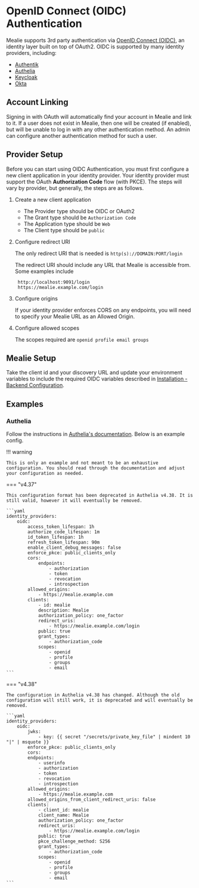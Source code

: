 # OpenID Connect (OIDC) Authentication

Mealie supports 3rd party authentication via [OpenID Connect (OIDC)](https://openid.net/connect/), an identity layer built on top of OAuth2. OIDC is supported by many identity providers, including:

- [Authentik](https://goauthentik.io/integrations/sources/oauth/#openid-connect)
- [Authelia](https://www.authelia.com/configuration/identity-providers/open-id-connect/)
- [Keycloak](https://www.keycloak.org/docs/latest/securing_apps/#_oidc)
- [Okta](https://www.okta.com/openid-connect/)

## Account Linking

Signing in with OAuth will automatically find your account in Mealie and link to it. If a user does not exist in Mealie, then one will be created (if enabled), but will be unable to log in with any other authentication method. An admin can configure another authentication method for such a user.

## Provider Setup

Before you can start using OIDC Authentication, you must first configure a new client application in your identity provider. Your identity provider must support the OAuth **Authorization Code** flow (with PKCE). The steps will vary by provider, but generally, the steps are as follows.

1. Create a new client application
    - The Provider type should be OIDC or OAuth2
    - The Grant type should be `Authorization Code`
    - The Application type should be `Web`
    - The Client type should be `public`

2. Configure redirect URI

    The only redirect URI that is needed is `http(s)://DOMAIN:PORT/login`

    The redirect URI should include any URL that Mealie is accessible from. Some examples include

        http://localhost:9091/login
        https://mealie.example.com/login

3. Configure origins

    If your identity provider enforces CORS on any endpoints, you will need to specify your Mealie URL as an Allowed Origin.

4. Configure allowed scopes

    The scopes required are `openid profile email groups`

## Mealie Setup

Take the client id and your discovery URL and update your environment variables to include the required OIDC variables described in [Installation - Backend Configuration](../installation/backend-config.md#openid-connect-oidc).

## Examples

### Authelia

Follow the instructions in [Authelia's documentation](https://www.authelia.com/configuration/identity-providers/open-id-connect/). Below is an example config.

!!! warning

    This is only an example and not meant to be an exhaustive configuration. You should read through the documentation and adjust your configuration as needed.

=== "v4.37"

    This configuration format has been deprecated in Authelia v4.38. It is still valid, however it will eventually be removed.

    ```yaml
    identity_providers:
        oidc:
            access_token_lifespan: 1h
            authorize_code_lifespan: 1m
            id_token_lifespan: 1h
            refresh_token_lifespan: 90m
            enable_client_debug_messages: false
            enforce_pkce: public_clients_only
            cors:
                endpoints:
                    - authorization
                    - token
                    - revocation
                    - introspection
            allowed_origins:
                - https://mealie.example.com
            clients:
                - id: mealie
                description: Mealie
                authorization_policy: one_factor
                redirect_uris:
                    - https://mealie.example.com/login
                public: true
                grant_types:
                    - authorization_code
                scopes:
                    - openid
                    - profile
                    - groups
                    - email
    ```

=== "v4.38"

    The configuration in Authelia v4.38 has changed. Although the old configuration will still work, it is deprecated and will eventually be removed.

    ```yaml
    identity_providers:
        oidc:
            jwks:
                - key: {{ secret "/secrets/private_key_file" | mindent 10 "|" | msquote }}
            enforce_pkce: public_clients_only
            cors:
            endpoints:
                - userinfo
                - authorization
                - token
                - revocation
                - introspection
            allowed_origins:
                - https://mealie.example.com
            allowed_origins_from_client_redirect_uris: false
            clients:
                - client_id: mealie
                client_name: Mealie
                authorization_policy: one_factor
                redirect_uris:
                    - https://mealie.example.com/login
                public: true
                pkce_challenge_method: S256
                grant_types:
                    - authorization_code
                scopes:
                    - openid
                    - profile
                    - groups
                    - email
    ```
